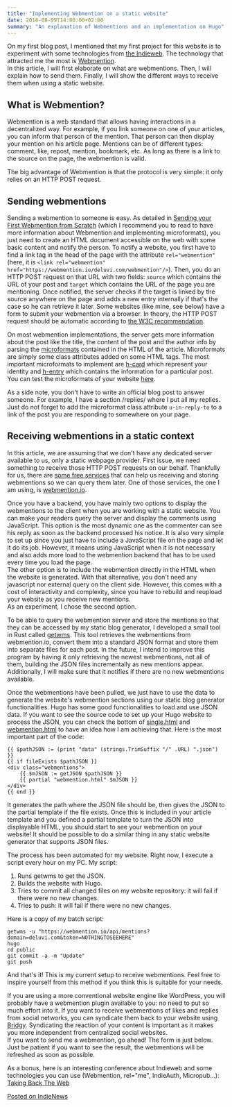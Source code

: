 ```yaml
---
title: "Implementing Webmention on a static website"
date: 2018-08-09T14:00:00+02:00
summary: "An explanation of Webmentions and an implementation on Hugo"
---
```

On my first blog post, I mentioned that my first project for this website is to experiment with some technologies from [the Indieweb](https://indieweb.org/). The technology that attracted me the most is [Webmention](https://indieweb.org/Webmention).  
In this article, I will first elaborate on what are webmentions. Then, I will explain how to send them. Finally, I will show the different ways to receive them when using a static website.

## What is Webmention?

Webmention is a web standard that allows having interactions in a decentralized way. For example, if you link someone on one of your articles, you can inform that person of the mention. That person can then display your mention on his article page. Mentions can be of different types: comment, like, repost, mention, bookmark, etc. As long as there is a link to the source on the page, the webmention is valid.

The big advantage of Webmention is that the protocol is very simple: it only relies on an HTTP POST request.

## Sending webmentions

Sending a webmention to someone is easy. As detailed in [Sending your First Webmention from Scratch](https://aaronparecki.com/2018/06/30/11/your-first-webmention) (which I recommend you to read to have more information about Webmention and implementing microformats), you just need to create an HTML document accessible on the web with some basic content and notify the person. To notify a website, you first have to find a link tag in the head of the page with the attribute `rel="webmention"` (here, it is `<link rel="webmention" href="https://webmention.io/deluvi.com/webmention"/>`). Then, you do an HTTP POST request on that URL with two fields: `source` which contains the URL of your post and `target` which contains the URL of the page you are mentioning. Once notified, the server checks if the target is linked by the source anywhere on the page and adds a new entry internally if that's the case so he can retrieve it later. Some websites (like mine, see below) have a form to submit your webmention via a browser. In theory, the HTTP POST request should be automatic according to [the W3C recommendation](https://www.w3.org/TR/2017/REC-webmention-20170112/#protocol-summary).

On most webmention implementations, the server gets more information about the post like the title, the content of the post and the author info by parsing the [microformats](https://indieweb.org/microformats) contained in the HTML of the article. Microformats are simply some class attributes added on some HTML tags. The most important microformats to implement are [h-card](http://microformats.org/wiki/h-card) which represent your identity and [h-entry](http://microformats.org/wiki/h-entry) which contains the information for a particular post. You can test the microformats of your website [here](https://indiewebify.me/).

As a side note, you don't have to write an official blog post to answer someone. For example, I have a section /replies/ where I put all my replies. Just do not forget to add the microformat class attribute `u-in-reply-to` to a link of the post you are responding to somewhere on your page.

## Receiving webmentions in a static context

In this article, we are assuming that we don't have any dedicated server available to us, only a static webpage provider. First issue, we need something to receive those HTTP POST requests on our behalf. Thankfully for us, there are [some free services](https://indieweb.org/Webmention#Services) that can help us receiving and storing webmentions so we can query them later. One of those services, the one I am using, is [webmention.io](https://webmention.io/).

Once you have a backend, you have mainly two options to display the webmentions to the client when you are working with a static website. You can make your readers query the server and display the comments using JavaScript. This option is the most dynamic one as the commenter can see his reply as soon as the backend processed his notice. It is also very simple to set up since you just have to include a JavaScript file on the page and let it do its job. However, it means using JavaScript when it is not necessary and also adds more load to the webmention backend that has to be used every time you load the page.  
The other option is to include the webmention directly in the HTML when the website is generated. With that alternative, you don't need any javascript nor external query on the client side. However, this comes with a cost of interactivity and complexity, since you have to rebuild and reupload your website as you receive new mentions.  
As an experiment, I chose the second option.

To be able to query the webmention server and store the mentions so that they can be accessed by my static blog generator, I developed a small tool in Rust called [getwms](https://github.com/Deluvi/getwms). This tool retrieves the webmentions from webmention.io, convert them into a standard JSON format and store them into separate files for each post. In the future, I intend to improve this program by having it only retrieving the newest webmentions, not all of them, building the JSON files incrementally as new mentions appear. Additionally, I will make sure that it notifies if there are no new webmentions available.

Once the webmentions have been pulled, we just have to use the data to generate the website's webmention sections using our static blog generator functionalities. Hugo has some good functionalities to load and use JSON data. If you want to see the source code to set up your Hugo website to process the JSON, you can check the bottom of [single.html](https://github.com/Deluvi/website/blob/master/themes/deluvi/layouts/_default/single.html) and [webmention.html](https://github.com/Deluvi/website/blob/master/themes/deluvi/layouts/partials/webmention.html) to have an idea how I am achieving that. Here is the most important part of the code:
```
{{ $pathJSON := (print "data" (strings.TrimSuffix "/" .URL) ".json") }}
{{ if fileExists $pathJSON }}
<div class="webmentions">
    {{ $mJSON := getJSON $pathJSON }}
    {{ partial "webmention.html" $mJSON }}
</div>
{{ end }}
```
It generates the path where the JSON file should be, then gives the JSON to the partial template if the file exists. Once this is included in your article template and you defined a partial template to turn the JSON into displayable HTML, you should start to see your webmention on your website! It should be possible to do a similar thing in any static website generator that supports JSON files.

The process has been automated for my website. Right now, I execute a script every hour on my PC. My script:

1. Runs getwms to get the JSON.
2. Builds the website with Hugo.
3. Tries to commit all changed files on my website repository: it will fail if there were no new changes.
4. Tries to push: it will fail if there were no new changes.

Here is a copy of my batch script:
```
getwms -u "https://webmention.io/api/mentions?domain=deluvi.com&token=NOTHINGTOSEEHERE"
hugo
cd public
git commit -a -m "Update"
git push
```

And that's it! This is my current setup to receive webmentions. Feel free to inspire yourself from this method if you think this is suitable for your needs.

If you are using a more conventional website engine like WordPress, you will probably have a webmention plugin available to you: no need to put so much effort into it. If you want to receive webmentions of likes and replies from social networks, you can syndicate them back to your website using [Bridgy](https://brid.gy/). Syndicating the reaction of your content is important as it makes you more independent from centralized social websites.  
If you want to send me a webmention, go ahead! The form is just below. Just be patient if you want to see the result, the webmentions will be refreshed as soon as possible.

As a bonus, here is an interesting conference about Indieweb and some technologies you can use (Webmention, rel="me", IndieAuth, Micropub...): [Taking Back The Web](https://vimeo.com/265121482)

<a href="https://news.indieweb.org/en" class="u-syndication">Posted on IndieNews</a>